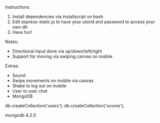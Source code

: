 Instructions:

1. Install dependencies via installscript on bash
2. Edit express-static.js to have your utorid and password to access your own db
3. Have fun!

Notes:

- Directional input done via up/down/left/right
- Support for moving via swiping canvas on mobile

Extras:

- Sound
- Swipe movements on mobile via canvas
- Shake to log out on mobile
- User to user chat
- MongoDB

db.createCollection('users');
db.createCollection('scores');

mongodb 4.2.0